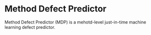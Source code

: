 # Method Defect Predictor

Method Defect Predictor (MDP) is a mehotd-level just-in-time machine learning defect predictor.
